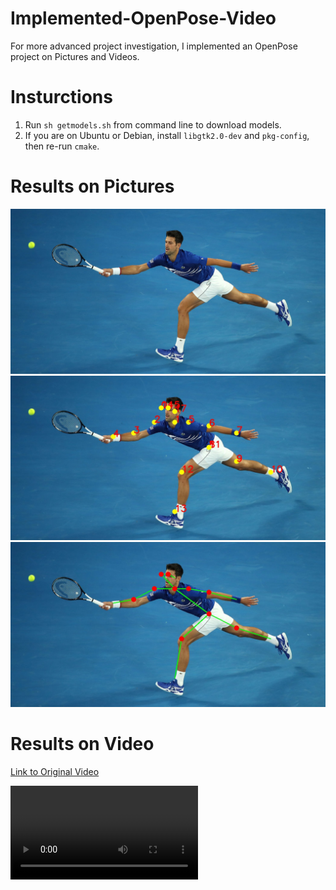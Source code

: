 # Implemented-OpenPose-Video

For more advanced project investigation, I implemented an OpenPose project on Pictures and Videos.

# Insturctions

1. Run ```sh getmodels.sh``` from command line to download models.
2. If you are on Ubuntu or Debian, install ```libgtk2.0-dev``` and ```pkg-config```, then re-run ```cmake```.

# Results on Pictures
![Original](https://github.com/LordNassel/Implemented-OpenPose-Video/blob/master/tennis.jpg?raw=true)
![Output Keypoints](https://github.com/LordNassel/Implemented-OpenPose-Video/blob/master/Output-Keypoints.jpg?raw=true)
![Output Skeleton](https://github.com/LordNassel/Implemented-OpenPose-Video/blob/master/Output-Skeleton.jpg?raw=true)


# Results on Video
[Link to Original Video](https://www.youtube.com/watch?v=wCVSv7UxB2E)

![Edited Output 10.6MB](https://github.com/LordNassel/Implemented-OpenPose-Video/blob/master/edited-output-upload.mp4)
